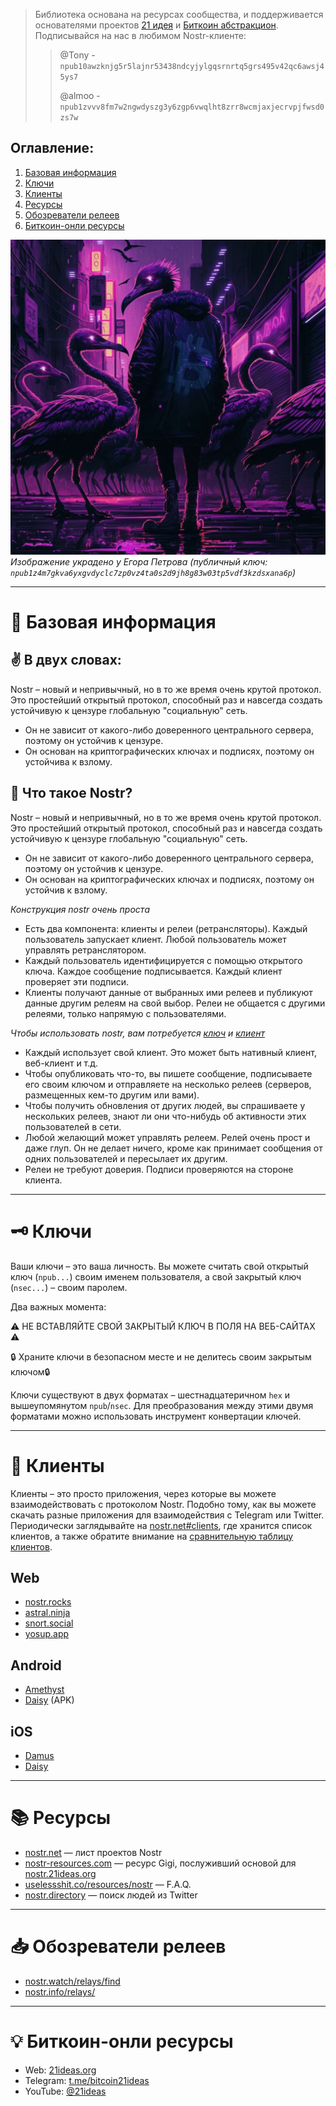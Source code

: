 > Библиотека основана на ресурсах сообщества, и поддерживается основателями проектов [21 идея](https://www.21ideas.org/) и [Биткоин абстракцион](https://t.me/bitraction). 
> Подписывайся на нас в любимом Nostr-клиенте:
>> @Tony - `npub10awzknjg5r5lajnr53438ndcyjylgqsrnrtq5grs495v42qc6awsj45ys7`
>> 
>> @almoo - `npub1zvvv8fm7w2ngwdyszg3y6zgp6vwqlht8zrr8wcmjaxjecrvpjfwsd0zs7w`

## Оглавление:
1. [Базовая информация](https://nostr.21ideas.org#-%D0%B1%D0%B0%D0%B7%D0%BE%D0%B2%D0%B0%D1%8F-%D0%B8%D0%BD%D1%84%D0%BE%D1%80%D0%BC%D0%B0%D1%86%D0%B8%D1%8F)
2. [Ключи](https://nostr.21ideas.org#%EF%B8%8F-%D0%BA%D0%BB%D1%8E%D1%87%D0%B8)
3. [Клиенты](https://nostr.21ideas.org#-%D0%BA%D0%BB%D0%B8%D0%B5%D0%BD%D1%82%D1%8B)
4. [Ресурсы](https://nostr.21ideas.org#-%D1%80%D0%B5%D1%81%D1%83%D1%80%D1%81%D1%8B)
6. [Обозреватели релеев](https://nostr.21ideas.org#-%D0%BE%D0%B1%D0%BE%D0%B7%D1%80%D0%B5%D0%B2%D0%B0%D1%82%D0%B5%D0%BB%D0%B8-%D1%80%D0%B5%D0%BB%D0%B5%D0%B5%D0%B2)
7. [Биткоин-онли ресурсы](https://nostr.21ideas.org#-%D0%B1%D0%B8%D1%82%D0%BA%D0%BE%D0%B8%D0%BD-%D0%BE%D0%BD%D0%BB%D0%B8-%D1%80%D0%B5%D1%81%D1%83%D1%80%D1%81%D1%8B)

![Nostriches everywhere](https://raw.githubusercontent.com/bitcoin21ideas/nostr/main/images/photo_2023-02-02%2011.14.55.jpeg)
*Изображение украдено у Егора Петрова (публичный ключ: `npub1z4m7gkva6yxgvdyclc7zp0vz4ta0s2d9jh8g83w03tp5vdf3kzdsxana6p`)*

***

# 💊 Базовая информация
## ✌️ В двух словах:
Nostr – новый и непривычный, но в то же время очень крутой протокол. Это простейший открытый протокол, способный раз и навсегда создать устойчивую к цензуре глобальную "социальную" сеть.
* Он не зависит от какого-либо доверенного центрального сервера, поэтому он устойчив к цензуре.
* Он основан на криптографических ключах и подписях, поэтому он устойчива к взлому.

## 🧐 Что такое Nostr?
Nostr – новый и непривычный, но в то же время очень крутой протокол. Это простейший открытый протокол, способный раз и навсегда создать устойчивую к цензуре глобальную "социальную" сеть.

* Он не зависит от какого-либо доверенного центрального сервера, поэтому он устойчив к цензуре.
* Он основан на криптографических ключах и подписях, поэтому он устойчив к взлому.

*Конструкция nostr очень проста*
* Есть два компонента: клиенты и релеи (ретрансляторы). Каждый пользователь запускает клиент. Любой пользователь может управлять ретранслятором.
* Каждый пользователь идентифицируется с помощью открытого ключа. Каждое сообщение подписывается. Каждый клиент проверяет эти подписи.
* Клиенты получают данные от выбранных ими релеев и публикуют данные другим релеям на свой выбор. Релеи не общается с другими релеями, только напрямую с пользователями.

*Чтобы использовать nostr, вам потребуется [ключ](https://nostr.21ideas.org#%EF%B8%8F-%D0%BA%D0%BB%D1%8E%D1%87%D0%B8) и [клиент](https://nostr.21ideas.org#-%D0%BA%D0%BB%D0%B8%D0%B5%D0%BD%D1%82%D1%8B)*
* Каждый использует свой клиент. Это может быть нативный клиент, веб-клиент и т.д.
* Чтобы опубликовать что-то, вы пишете сообщение, подписываете его своим ключом и отправляете на несколько релеев (серверов, размещенных кем-то другим или вами).
* Чтобы получить обновления от других людей, вы спрашиваете у нескольких релеев, знают ли они что-нибудь об активности этих пользователей в сети.
* Любой желающий может управлять релеем. Релей очень прост и даже глуп. Он не делает ничего, кроме как принимает сообщения от одних пользователей и пересылает их другим.
* Релеи не требуют доверия. Подписи проверяются на стороне клиента.

***

# 🗝️ Ключи
Ваши ключи – это ваша личность. Вы можете считать свой открытый ключ (`npub...`) своим именем пользователя, а свой закрытый ключ (`nsec...`) – своим паролем.

Два важных момента:

⚠️ НЕ ВСТАВЛЯЙТЕ СВОЙ ЗАКРЫТЫЙ КЛЮЧ В ПОЛЯ НА ВЕБ-САЙТАХ ⚠️

🔒 Храните ключи в безопасном месте и не делитесь своим закрытым ключом🔒

Ключи существуют в двух форматах – шестнадцатеричном `hex` и вышеупомянутом `npub`/`nsec`. Для преобразования между этими двумя форматами можно использовать инструмент конвертации ключей.

***

# 📱 Клиенты
Клиенты – это просто приложения, через которые вы можете взаимодействовать с протоколом Nostr. Подобно тому, как вы можете скачать разные приложения для взаимодействия с Telegram или Twitter. Периодически заглядывайте на [nostr.net#clients](https://nostr.net#clients), где хранится список клиентов, а также обратите внимание на [сравнительную таблицу клиентов](https://github.com/vishalxl/Nostr-Clients-Features-List#nostr-client-feature-list).

## Web
* [nostr.rocks](https://nostr.rocks/)
* [astral.ninja](https://astral.ninja/)
* [snort.social](https://snort.social/)
* [yosup.app](https://yosup.app/)

## Android
* [Amethyst](https://play.google.com/store/apps/details?id=com.vitorpamplona.amethyst&hl=en)
* [Daisy](https://neb.lol/nostr) (APK)

## iOS
* [Damus](https://damus.io/)
* [Daisy](https://neb.lol/nostr)

***

# 📚 Ресурсы
* [nostr.net](https://www.nostr.net/) — лист проектов Nostr
* [nostr-resources.com](https://nostr-resources.com/) — ресурс Gigi, послуживший основой для [nostr.21ideas.org](https://nostr.21ideas.org/)
* [uselessshit.co/resources/nostr](https://uselessshit.co/resources/nostr/) — F.A.Q.
* [nostr.directory](https://nostr.directory/) — поиск людей из Twitter

***

# 📥 Обозреватели релеев
* [nostr.watch/relays/find](nostr.watch/relays/find)
* [nostr.info/relays/](nostr.info/relays/)

***

# 💡 Биткоин-онли ресурсы
* Web: [21ideas.org](https://www.21ideas.org/)
* Telegram: [t.me/bitcoin21ideas](https://t.me/bitcoin21ideas)
* YouTube: [@21ideas](https://www.youtube.com/@21ideas/)
